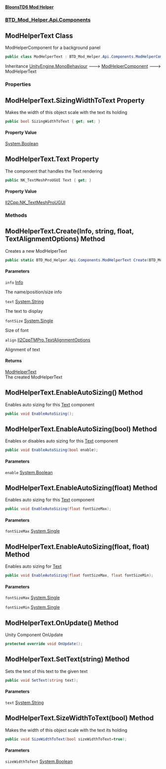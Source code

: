 #### [BloonsTD6 Mod Helper](README.md 'README')
### [BTD_Mod_Helper.Api.Components](README.md#BTD_Mod_Helper.Api.Components 'BTD_Mod_Helper.Api.Components')

## ModHelperText Class

ModHelperComponent for a background panel

```csharp
public class ModHelperText : BTD_Mod_Helper.Api.Components.ModHelperComponent
```

Inheritance [UnityEngine.MonoBehaviour](https://docs.microsoft.com/en-us/dotnet/api/UnityEngine.MonoBehaviour 'UnityEngine.MonoBehaviour') &#129106; [ModHelperComponent](BTD_Mod_Helper.Api.Components.ModHelperComponent.md 'BTD_Mod_Helper.Api.Components.ModHelperComponent') &#129106; ModHelperText
### Properties

<a name='BTD_Mod_Helper.Api.Components.ModHelperText.SizingWidthToText'></a>

## ModHelperText.SizingWidthToText Property

Makes the width of this object scale with the text its holding

```csharp
public bool SizingWidthToText { get; set; }
```

#### Property Value
[System.Boolean](https://docs.microsoft.com/en-us/dotnet/api/System.Boolean 'System.Boolean')

<a name='BTD_Mod_Helper.Api.Components.ModHelperText.Text'></a>

## ModHelperText.Text Property

The component that handles the Text rendering

```csharp
public NK_TextMeshProUGUI Text { get; }
```

#### Property Value
[Il2Cpp.NK_TextMeshProUGUI](https://docs.microsoft.com/en-us/dotnet/api/Il2Cpp.NK_TextMeshProUGUI 'Il2Cpp.NK_TextMeshProUGUI')
### Methods

<a name='BTD_Mod_Helper.Api.Components.ModHelperText.Create(BTD_Mod_Helper.Api.Components.Info,string,float,TextAlignmentOptions)'></a>

## ModHelperText.Create(Info, string, float, TextAlignmentOptions) Method

Creates a new ModHelperText

```csharp
public static BTD_Mod_Helper.Api.Components.ModHelperText Create(BTD_Mod_Helper.Api.Components.Info info, string text, float fontSize=42f, TextAlignmentOptions align=4098);
```
#### Parameters

<a name='BTD_Mod_Helper.Api.Components.ModHelperText.Create(BTD_Mod_Helper.Api.Components.Info,string,float,TextAlignmentOptions).info'></a>

`info` [Info](BTD_Mod_Helper.Api.Components.Info.md 'BTD_Mod_Helper.Api.Components.Info')

The name/position/size info

<a name='BTD_Mod_Helper.Api.Components.ModHelperText.Create(BTD_Mod_Helper.Api.Components.Info,string,float,TextAlignmentOptions).text'></a>

`text` [System.String](https://docs.microsoft.com/en-us/dotnet/api/System.String 'System.String')

The text to display

<a name='BTD_Mod_Helper.Api.Components.ModHelperText.Create(BTD_Mod_Helper.Api.Components.Info,string,float,TextAlignmentOptions).fontSize'></a>

`fontSize` [System.Single](https://docs.microsoft.com/en-us/dotnet/api/System.Single 'System.Single')

Size of font

<a name='BTD_Mod_Helper.Api.Components.ModHelperText.Create(BTD_Mod_Helper.Api.Components.Info,string,float,TextAlignmentOptions).align'></a>

`align` [Il2CppTMPro.TextAlignmentOptions](https://docs.microsoft.com/en-us/dotnet/api/Il2CppTMPro.TextAlignmentOptions 'Il2CppTMPro.TextAlignmentOptions')

Alignment of text

#### Returns
[ModHelperText](BTD_Mod_Helper.Api.Components.ModHelperText.md 'BTD_Mod_Helper.Api.Components.ModHelperText')  
The created ModHelperText

<a name='BTD_Mod_Helper.Api.Components.ModHelperText.EnableAutoSizing()'></a>

## ModHelperText.EnableAutoSizing() Method

Enables auto sizing for this [Text](BTD_Mod_Helper.Api.Components.ModHelperText.md#BTD_Mod_Helper.Api.Components.ModHelperText.Text 'BTD_Mod_Helper.Api.Components.ModHelperText.Text') component

```csharp
public void EnableAutoSizing();
```

<a name='BTD_Mod_Helper.Api.Components.ModHelperText.EnableAutoSizing(bool)'></a>

## ModHelperText.EnableAutoSizing(bool) Method

Enables or disables auto sizing for this [Text](BTD_Mod_Helper.Api.Components.ModHelperText.md#BTD_Mod_Helper.Api.Components.ModHelperText.Text 'BTD_Mod_Helper.Api.Components.ModHelperText.Text') component

```csharp
public void EnableAutoSizing(bool enable);
```
#### Parameters

<a name='BTD_Mod_Helper.Api.Components.ModHelperText.EnableAutoSizing(bool).enable'></a>

`enable` [System.Boolean](https://docs.microsoft.com/en-us/dotnet/api/System.Boolean 'System.Boolean')

<a name='BTD_Mod_Helper.Api.Components.ModHelperText.EnableAutoSizing(float)'></a>

## ModHelperText.EnableAutoSizing(float) Method

Enables auto sizing for this [Text](BTD_Mod_Helper.Api.Components.ModHelperText.md#BTD_Mod_Helper.Api.Components.ModHelperText.Text 'BTD_Mod_Helper.Api.Components.ModHelperText.Text') component

```csharp
public void EnableAutoSizing(float fontSizeMax);
```
#### Parameters

<a name='BTD_Mod_Helper.Api.Components.ModHelperText.EnableAutoSizing(float).fontSizeMax'></a>

`fontSizeMax` [System.Single](https://docs.microsoft.com/en-us/dotnet/api/System.Single 'System.Single')

<a name='BTD_Mod_Helper.Api.Components.ModHelperText.EnableAutoSizing(float,float)'></a>

## ModHelperText.EnableAutoSizing(float, float) Method

Enables auto sizing for [Text](BTD_Mod_Helper.Api.Components.ModHelperText.md#BTD_Mod_Helper.Api.Components.ModHelperText.Text 'BTD_Mod_Helper.Api.Components.ModHelperText.Text')

```csharp
public void EnableAutoSizing(float fontSizeMax, float fontSizeMin);
```
#### Parameters

<a name='BTD_Mod_Helper.Api.Components.ModHelperText.EnableAutoSizing(float,float).fontSizeMax'></a>

`fontSizeMax` [System.Single](https://docs.microsoft.com/en-us/dotnet/api/System.Single 'System.Single')

<a name='BTD_Mod_Helper.Api.Components.ModHelperText.EnableAutoSizing(float,float).fontSizeMin'></a>

`fontSizeMin` [System.Single](https://docs.microsoft.com/en-us/dotnet/api/System.Single 'System.Single')

<a name='BTD_Mod_Helper.Api.Components.ModHelperText.OnUpdate()'></a>

## ModHelperText.OnUpdate() Method

Unity Component OnUpdate

```csharp
protected override void OnUpdate();
```

<a name='BTD_Mod_Helper.Api.Components.ModHelperText.SetText(string)'></a>

## ModHelperText.SetText(string) Method

Sets the text of this text to the given text

```csharp
public void SetText(string text);
```
#### Parameters

<a name='BTD_Mod_Helper.Api.Components.ModHelperText.SetText(string).text'></a>

`text` [System.String](https://docs.microsoft.com/en-us/dotnet/api/System.String 'System.String')

<a name='BTD_Mod_Helper.Api.Components.ModHelperText.SizeWidthToText(bool)'></a>

## ModHelperText.SizeWidthToText(bool) Method

Makes the width of this object scale with the text its holding

```csharp
public void SizeWidthToText(bool sizeWidthToText=true);
```
#### Parameters

<a name='BTD_Mod_Helper.Api.Components.ModHelperText.SizeWidthToText(bool).sizeWidthToText'></a>

`sizeWidthToText` [System.Boolean](https://docs.microsoft.com/en-us/dotnet/api/System.Boolean 'System.Boolean')